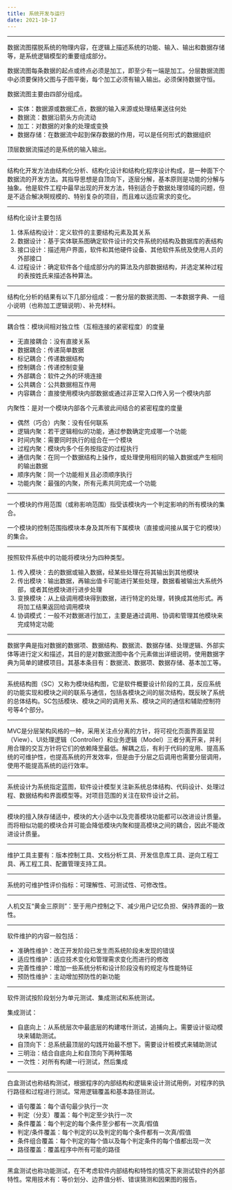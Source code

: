 ```yaml
---
title: 系统开发与运行
date: 2021-10-17
---
```


---
数据流图摆脱系统的物理内容，在逻辑上描述系统的功能、输入、输出和数据存储等，是系统逻辑模型的重要组成部分。

数据流图每条数据的起点或终点必须是加工，即至少有一端是加工。分层数据流图中必须要保持父图与子图平衡，每个加工必须有输入输出。必须保持数据守恒。

数据流图主要由四部分组成。

- 实体：数据源或数据汇点，数据的输入来源或处理结果送往何处
- 数据流：数据沿箭头方向流动
- 加工：对数据的对象的处理或变换
- 数据存储：在数据流中起到保存数据的作用，可以是任何形式的数据组织

顶层数据流描述的是系统的输入输出。

---
结构化开发方法由结构化分析、结构化设计和结构化程序设计构成，是一种面下个数据流的开发方法。其指导思想是自顶向下，逐层分解，基本原则是功能的分解与抽象。他是软件工程中最早出现的开发方法，特别适合于数据处理领域的问题，但是不适合解决啊规模的、特别复杂的项目，而且难以适应需求的变化。

---
结构化设计主要包括

1. 体系结构设计：定义软件的主要结构元素及其关系
2. 数据设计：基于实体联系图确定软件设计的文件系统的结构及数据库的表结构
3. 接口设计：描述用户界面，软件和其他硬件设备、其他软件系统及使用人员的外部接口
4. 过程设计：确定软件各个组成部分内的算法及内部数据结构，并选定某种过程的表按姓氏来描述各种算法。

---
结构化分析的结果有以下几部分组成：一套分层的数据流图、一本数据字典、一组小说明（也称加工逻辑说明）、补充材料。

---
耦合性：模块间相对独立性（互相连接的紧密程度）的度量

- 无直接耦合：没有直接关系
- 数据耦合：传递简单数据
- 标记耦合：传递数据结构
- 控制耦合：传递控制变量
- 外部耦合：软件之外的环境连接
- 公共耦合：公共数据相互作用
- 内容耦合：直接使用模块内部数据或通过非正常入口传入另一个模块内部

内聚性：是对一个模块内部各个元素彼此间结合的紧密程度的度量

- 偶然（巧合）内聚：没有任何联系
- 逻辑内聚：若干逻辑相似的功能，通过参数确定完成哪一个功能
- 时间内聚：需要同时执行的组合在一个模块
- 过程内聚：模块内多个任务按指定的过程执行
- 通信内聚：在同一个数据结构上操作，或处理使用相同的输入数据或产生相同的输出数据
- 顺序内聚：同一个功能相关且必须顺序执行
- 功能内聚：最强的内聚，所有元素共同完成一个功能

---
一个模块的作用范围（或称影响范围）指受该模块内一个判定影响的所有模块的集合。

一个模块的控制范围指模块本身及其所有下属模块（直接或间接从属于它的模块）的集合。

---
按照软件系统中的功能将模块分为四种类型。

1. 传入模块：去的数据或输入数据，经某些处理在将其输出到其他模块
2. 传出模块：输出数据，再输出值卡可能进行某些处理，数据看被输出大系统外部，或者其他模块进行进步处理
3. 变换模块：从上级调用模块得到数据，进行特定的处理，转换成其他形式。再将加工结果返回给调用模块
4. 协调模式：一般不对数据进行加工，主要是通过调用、协调和管理其他模块来完成特定功能

---
数据字典是指对数据的数据项、数据结构、数据流、数据存储、处理逻辑、外部实体等进行定义和描述，其目的是对数据流图中各个元素做出详细说明，使用数据字典为简单的建模项目。其基本条目有：数据流、数据项、数据存储、基本加工等。

---
系统结构图（SC）又称为模块结构图，它是软件概要设计阶段的工具，反应系统的功能实现和模块之间的联系与通信，包括各模块之间的层次结构，既反映了系统的总体结构。SC包括模块、模块之间的调用关系、模块之间的通信和辅助控制符号等4个部分。

---
MVC是分层架构风格的一种，采用关注点分离的方针，将可视化页面界面呈现（View）、UI处理逻辑（Controller）和业务逻辑（Model）三者分离开来，并利用合理的交互方针将它们的依赖降至最低。解耦之后，有利于代码的宠用、提高系统的可维护性，也提高系统的开发效率，但是由于分层之后调用也需要分层调用，使用不能提高系统的运行效率。

---
系统设计为系统指定蓝图，软件设计模型关注新系统总体结构、代码设计、处理过程、数据结构和界面模型等。对项目范围的关注在软件设计之前。

---
模块的擅入陕存储适中，模块的大小适中以及完善模块功能都可以改进设计质量。而将相似功能的模块合并可能会降低模块内聚和提高模块之间的耦合，因此不能改进设计质量。

---
维护工具主要有：版本控制工具、文档分析工具、开发信息库工具、逆向工程工具、再工程工具、配置管理支持工具。

---
系统的可维护性评价指标：可理解性、可测试性、可修改性。

---
人机交互“黄金三原则”：至于用户控制之下、减少用户记忆负担、保持界面的一致性。

---
软件维护的内容一般包括：

- 准确性维护：改正开发阶段已发生而系统阶段未发现的错误
- 适应性维护：适应技术变化和管理需求变化而进行的修改
- 完善性维护：增加一些系统分析和设计阶段没有的规定与性能特征
- 预防性维护：主动增加预防性的新功能

---
软件测试按阶段划分为单元测试、集成测试和系统测试。

集成测试：

- 自底向上：从系统层次中最底层的构建喀什测试，追捕向上。需要设计驱动模块来辅助测试。
- 自顶向下：总系统最顶层的勾践开始最不想下。需要设计桩模式来辅助测试
- 三明治：结合自底向上和自顶向下两种策略
- 一次性：对所有构建一i行测试，然后集成

---
白盒测试也称结构测试，根据程序的内部结构和逻辑来设计测试用例，对程序的执行路径和过程进行测试。常用逻辑覆盖和基本路径测试。

- 语句覆盖：每个语句最少执行一次
- 判定（分支）覆盖：每个判定至少执行一次
- 条件覆盖：每个判定的每个条件至少都有一次真/假值
- 判定/条件覆盖：每个判定的以及判定的每个条件都有一次真/假值
- 条件组合覆盖：每个判定的每个值以及每个判定条件的每个值都出现一次
- 路径覆盖：覆盖程序中所有可能的路径

---
黑盒测试也称功能测试，在不考虑软件内部结构和特性的情况下来测试软件的外部特性。常用技术有：等价划分、边界值分析、错误猜测和因果图的报告。

